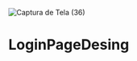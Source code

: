 ![Captura de Tela (36)](https://github.com/limamario441/LoginPageDesing/assets/88130044/907d909e-eb06-4f0c-8198-cac9bb8584f3)
# LoginPageDesing
